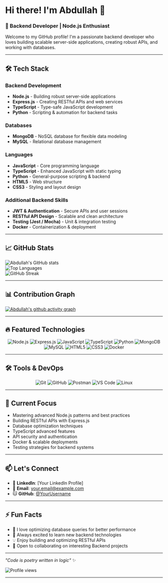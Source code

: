# Hi there! I'm Abdullah 👋

### 🚀 Backend Developer | Node.js Enthusiast  

Welcome to my GitHub profile! I'm a passionate backend developer who loves building scalable server-side applications, creating robust APIs, and working with databases.  

---

## 🛠️ Tech Stack  

### Backend Development  
- **Node.js** - Building robust server-side applications  
- **Express.js** - Creating RESTful APIs and web services  
- **TypeScript** - Type-safe JavaScript development  
- **Python** - Scripting & automation for backend tasks  

### Databases  
- **MongoDB** - NoSQL database for flexible data modeling  
- **MySQL** - Relational database management  

### Languages  
- **JavaScript** - Core programming language  
- **TypeScript** - Enhanced JavaScript with static typing  
- **Python** - General-purpose scripting & backend  
- **HTML5** - Web structure  
- **CSS3** - Styling and layout design  

### Additional Backend Skills  
- **JWT & Authentication** - Secure APIs and user sessions  
- **RESTful API Design** - Scalable and clean architecture  
- **Testing (Jest / Mocha)** - Unit & integration testing  
- **Docker** - Containerization & deployment  

---

## 📈 GitHub Stats  

![Abdullah's GitHub stats](https://github-readme-stats.vercel.app/api?username=YOUR_USERNAME&show_icons=true&theme=radical)  
![Top Languages](https://github-readme-stats.vercel.app/api/top-langs/?username=YOUR_USERNAME&layout=compact&theme=radical)  
![GitHub Streak](https://streak-stats.demolab.com/?user=YOUR_USERNAME&theme=radical&hide_border=true)  

---

## 📊 Contribution Graph  

[![Abdullah's github activity graph](https://github-readme-activity-graph.vercel.app/graph?username=YOUR_USERNAME&theme=radical)](https://github.com/ashutosh00710/github-readme-activity-graph)  

---

## 🔥 Featured Technologies  

<div align="center">

![Node.js](https://img.shields.io/badge/Node.js-43853D?style=for-the-badge&logo=node.js&logoColor=white)
![Express.js](https://img.shields.io/badge/Express.js-404D59?style=for-the-badge)
![JavaScript](https://img.shields.io/badge/JavaScript-F7DF1E?style=for-the-badge&logo=javascript&logoColor=black)
![TypeScript](https://img.shields.io/badge/TypeScript-007ACC?style=for-the-badge&logo=typescript&logoColor=white)
![Python](https://img.shields.io/badge/Python-3776AB?style=for-the-badge&logo=python&logoColor=white)
![MongoDB](https://img.shields.io/badge/MongoDB-4EA94B?style=for-the-badge&logo=mongodb&logoColor=white)
![MySQL](https://img.shields.io/badge/MySQL-00000F?style=for-the-badge&logo=mysql&logoColor=white)
![HTML5](https://img.shields.io/badge/HTML5-E34F26?style=for-the-badge&logo=html5&logoColor=white)
![CSS3](https://img.shields.io/badge/CSS3-1572B6?style=for-the-badge&logo=css3&logoColor=white)
![Docker](https://img.shields.io/badge/Docker-2496ED?style=for-the-badge&logo=docker&logoColor=white)

</div>

---

## 🛠️ Tools & DevOps  

<div align="center">

![Git](https://img.shields.io/badge/Git-F05032?style=for-the-badge&logo=git&logoColor=white)
![GitHub](https://img.shields.io/badge/GitHub-181717?style=for-the-badge&logo=github&logoColor=white)
![Postman](https://img.shields.io/badge/Postman-FF6C37?style=for-the-badge&logo=postman&logoColor=white)
![VS Code](https://img.shields.io/badge/VS_Code-0078D4?style=for-the-badge&logo=visual-studio-code&logoColor=white)
![Linux](https://img.shields.io/badge/Linux-FCC624?style=for-the-badge&logo=linux&logoColor=black)

</div>  

---

## 🌱 Current Focus  

- Mastering advanced Node.js patterns and best practices  
- Building RESTful APIs with Express.js  
- Database optimization techniques  
- TypeScript advanced features  
- API security and authentication  
- Docker & scalable deployments  
- Testing strategies for backend systems  

---

## 📫 Let's Connect  

- 💼 **LinkedIn**: [Your LinkedIn Profile]  
- 📧 **Email**: your.email@example.com  
- 🐱 **GitHub**: [@YourUsername](https://github.com/YourUsername)  

---

## ⚡ Fun Facts  

- 🎯 I love optimizing database queries for better performance  
- 🚀 Always excited to learn new backend technologies  
- 💡 Enjoy building and optimizing RESTful APIs  
- 🌟 Open to collaborating on interesting Backend projects  

---

*"Code is poetry written in logic"* ✨  

![Profile views](https://komarev.com/ghpvc/?username=YOUR_USERNAME&color=green)

---
